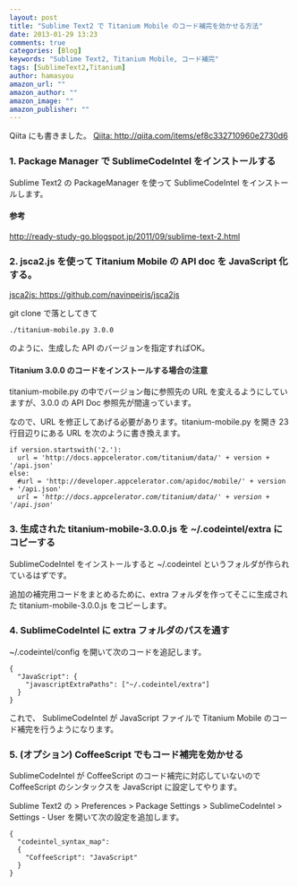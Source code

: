 ```yaml
---
layout: post
title: "Sublime Text2 で Titanium Mobile のコード補完を効かせる方法"
date: 2013-01-29 13:23
comments: true
categories: [Blog]
keywords: "Sublime Text2, Titanium Mobile, コード補完"
tags: [SublimeText2,Titanium]
author: hamasyou
amazon_url: ""
amazon_author: ""
amazon_image: ""
amazon_publisher: ""
---
```


Qiita にも書きました。 <a href="http://qiita.com/items/ef8c332710960e2730d6" rel="external nofollow">Qiita: http://qiita.com/items/ef8c332710960e2730d6</a>

<h3>1. Package Manager で SublimeCodeIntel をインストールする</h3>

Sublime Text2 の PackageManager を使って SublimeCodeIntel をインストールします。

<h4 class="note">参考</h4>

<a href="http://ready-study-go.blogspot.jp/2011/09/sublime-text-2.html" rel="external nofollow">http://ready-study-go.blogspot.jp/2011/09/sublime-text-2.html</a>


<h3>2. jsca2.js を使って Titanium Mobile の API doc を JavaScript 化する。</h3>

<a href="https://github.com/navinpeiris/jsca2js" rel="external nofollow">jsca2js: https://github.com/navinpeiris/jsca2js</a>

git clone で落としてきて

<pre class="console"><code>./titanium-mobile.py 3.0.0</code></pre>

のように、生成した API のバージョンを指定すればOK。

<h4>Titanium 3.0.0 のコードをインストールする場合の注意</h4>

titanium-mobile.py の中でバージョン毎に参照先の URL を変えるようにしていますが、3.0.0 の API Doc 参照先が間違っています。

なので、URL を修正してあげる必要があります。titanium-mobile.py を開き 23行目辺りにある URL を次のように書き換えます。

<pre class="code"><code>if version.startswith(<span class="literal">'2.'</span>):
  url = <span class="literal">'http://docs.appcelerator.com/titanium/data/'</span> + version + <span class="literal">'/api.json'</span>
else:
  <span class="rem">#url = 'http://developer.appcelerator.com/apidoc/mobile/' + version + '/api.json'</span>
  <em>url = <span class="literal">'http://docs.appcelerator.com/titanium/data/'</span> + version + <span class="literal">'/api.json'</span></em></code></pre>

<h3>3. 生成された titanium-mobile-3.0.0.js を ~/.codeintel/extra にコピーする</h3>

SublimeCodeIntel をインストールすると ~/.codeintel というフォルダが作られているはずです。

追加の補完用コードをまとめるために、extra フォルダを作ってそこに生成された titanium-mobile-3.0.0.js をコピーします。

<h3>4. SublimeCodeIntel に extra フォルダのパスを通す</h3>

~/.codeintel/config を開いて次のコードを追記します。

<pre class="code"><code>{
  "JavaScript": {
    "javascriptExtraPaths": ["~/.codeintel/extra"]
  }
}</code></pre>

これで、 SublimeCodeIntel が JavaScript ファイルで Titanium Mobile のコード補完を行うようになります。

<h3>5. (オプション) CoffeeScript でもコード補完を効かせる</h3>

SublimeCodeIntel が CoffeeScript のコード補完に対応していないので CoffeeScript のシンタックスを JavaScript に設定してやります。

Sublime Text2 の > Preferences > Package Settings > SublimeCodeIntel > Settings - User を開いて次の設定を追加します。

<pre class="code"><code>{
  "codeintel_syntax_map":
  {
    "CoffeeScript": "JavaScript"
  }
}</code></pre>
